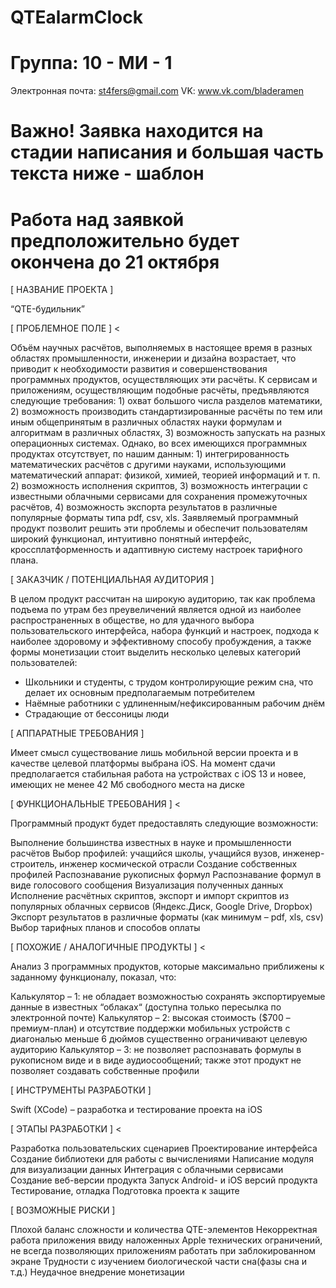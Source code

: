 # QTEalarmClock
# Группа: 10 - МИ - 1
Электронная почта: st4fers@gmail.com
VK: www.vk.com/bladeramen

# Важно! Заявка находится на стадии написания и большая часть текста ниже - шаблон
# Работа над заявкой предположительно будет окончена до 21 октября
[ НАЗВАНИЕ ПРОЕКТА ]

“QTE-будильник”

[ ПРОБЛЕМНОЕ ПОЛЕ ] <


Объём научных расчётов, выполняемых в настоящее время в разных областях промышленности, инженерии и дизайна возрастает, что приводит к необходимости развития и совершенствования программных продуктов, осуществляющих эти расчёты. К сервисам и приложениям, осуществляющим подобные расчёты, предъявляются следующие требования: 1) охват большого числа разделов математики, 2) возможность производить стандартизированные расчёты по тем или иным общепринятым в различных областях науки формулам и алгоритмам в различных областях, 3) возможность запускать на разных операционных системах. Однако, во всех имеющихся программных продуктах отсутствует, по нашим данным: 1) интегрированность математических расчётов с другими науками, использующими математический аппарат: физикой, химией, теорией информаций и т. п. 2) возможность исполнения скриптов, 3) возможность интеграции с известными облачными сервисами для сохранения промежуточных расчётов, 4) возможность экспорта результатов в различные популярные форматы типа pdf, csv, xls. Заявляемый программный продукт позволит решить эти проблемы и обеспечит пользователям широкий функционал, интуитивно понятный интерфейс, кроссплатформенность и адаптивную систему настроек тарифного плана.

[ ЗАКАЗЧИК / ПОТЕНЦИАЛЬНАЯ АУДИТОРИЯ ]

В целом продукт рассчитан на широкую аудиторию, так как проблема подъема по утрам без преувеличений является одной из наиболее распространенных в обществе, но для удачного выбора пользовательского интерфейса, набора функций и настроек, подхода к наиболее здоровому и эффективному способу пробуждения, а также формы монетизации стоит выделить несколько целевых категорий пользователей:

- Школьники и студенты, с трудом контролирующие режим сна, что делает их основным предполагаемым потребителем
- Наёмные работники с удлиненным/нефиксированным рабочим днём
- Страдающие от бессоницы люди

[ АППАРАТНЫЕ ТРЕБОВАНИЯ ]

Имеет смысл существование лишь мобильной версии проекта и в качестве целевой платформы выбрана iOS. На момент сдачи предполагается стабильная работа на устройствах с iOS 13 и новее, имеющих не менее 42 Мб свободного места на диске

[ ФУНКЦИОНАЛЬНЫЕ ТРЕБОВАНИЯ ] <

Программный продукт будет предоставлять следующие возможности:

Выполнение большинства известных в науке и промышленности расчётов
Выбор профилей: учащийся школы, учащийся вузов, инженер-строитель, инженер космической отрасли
Создание собственных профилей
Распознавание рукописных формул
Распознавание формул в виде голосового сообщения
Визуализация полученных данных
Исполнение расчётных скриптов, экспорт и импорт скриптов из популярных облачных сервисов (Яндекс.Диск, Google Drive, Dropbox)
Экспорт результатов в различные форматы (как минимум – pdf, xls, csv)
Выбор тарифных планов и способов оплаты

[ ПОХОЖИЕ / АНАЛОГИЧНЫЕ ПРОДУКТЫ ] <

Анализ 3 программных продуктов, которые максимально приближены к заданному функционалу, показал, что:

Калькулятор – 1: не обладает возможностью сохранять экспортируемые данные в известных “облаках“ (доступна только пересылка по электронной почте)
Калькулятор – 2: высокая стоимость ($700 – премиум-план) и отсутствие поддержки мобильных устройств с диагональю меньше 6 дюймов существенно ограничивают целевую аудиторию
Калькулятор – 3: не позволяет распознавать формулы в рукописном виде и в виде аудиосообщений; также этот продукт не позволяет создавать собственные профили

[ ИНСТРУМЕНТЫ РАЗРАБОТКИ ]

Swift (XCode) – разработка и тестирование проекта на iOS

[ ЭТАПЫ РАЗРАБОТКИ ] <

Разработка пользовательских сценариев
Проектирование интерфейса
Создание библиотеки для работы с вычислениями
Написание модуля для визуализации данных
Интеграция с облачными сервисами
Создание веб-версии продукта
Запуск Android- и iOS версий продукта
Тестирование, отладка
Подготовка проекта к защите

[ ВОЗМОЖНЫЕ РИСКИ ]

Плохой баланс сложности и количества QTE-элементов
Некорректная работа приложения ввиду наложенных Apple технических ограничений, не всегда позволяющих приложениям работать при заблокированном экране
Трудности с изучением биологической части сна(фазы сна и т.д.)
Неудачное внедрение монетизации
